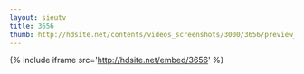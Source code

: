 ```yaml
---
layout: sieutv
title: 3656
thumb: http://hdsite.net/contents/videos_screenshots/3000/3656/preview_360p.mp4.jpg
---
```

{% include iframe src='http://hdsite.net/embed/3656' %}
 
